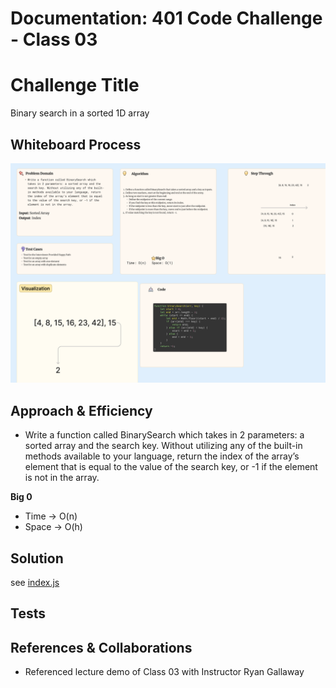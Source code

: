 # Documentation: 401 Code Challenge - Class 03

# Challenge Title
Binary search in a sorted 1D array



## Whiteboard Process

![whiteboard](/401-challenges/assets/whiteboard-03.png)

## Approach & Efficiency
- Write a function called BinarySearch which takes in 2 parameters: a sorted array and the search key. Without utilizing any of the built-in methods available to your language, return the index of the array’s element that is equal to the value of the search key, or -1 if the element is not in the array.

**Big 0**
- Time -> O(n)
- Space -> O(h)

## Solution

see [index.js](401-challenges/class-03/index.js)


## Tests



## References & Collaborations

- Referenced lecture demo of Class 03 with Instructor Ryan Gallaway
